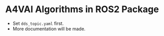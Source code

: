 # A4VAI Algorithms in ROS2 Package

- Set `dds_topic.yaml` first.
- More documentation will be made.